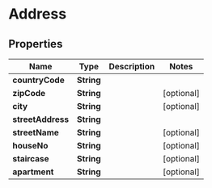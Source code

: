 

# Address

## Properties

Name | Type | Description | Notes
------------ | ------------- | ------------- | -------------
**countryCode** | **String** |  | 
**zipCode** | **String** |  |  [optional]
**city** | **String** |  |  [optional]
**streetAddress** | **String** |  | 
**streetName** | **String** |  |  [optional]
**houseNo** | **String** |  |  [optional]
**staircase** | **String** |  |  [optional]
**apartment** | **String** |  |  [optional]




